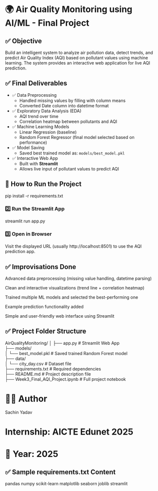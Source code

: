 # 🌍 Air Quality Monitoring using AI/ML - Final Project

## ✅ Objective  
Build an intelligent system to analyze air pollution data, detect trends, and predict Air Quality Index (AQI) based on pollutant values using machine learning. The system provides an interactive web application for live AQI prediction.

## ✅ Final Deliverables  
- ✅ Data Preprocessing  
  - Handled missing values by filling with column means  
  - Converted Date column into datetime format  
- ✅ Exploratory Data Analysis (EDA)  
  - AQI trend over time  
  - Correlation heatmap between pollutants and AQI  
- ✅ Machine Learning Models  
  - Linear Regression (baseline)  
  - Random Forest Regressor (final model selected based on performance)  
- ✅ Model Saving  
  - Saved best trained model as: `models/best_model.pkl`  
- ✅ Interactive Web App  
  - Built with **Streamlit**  
  - Allows live input of pollutant values to predict AQI  

## 🚀 How to Run the Project
pip install -r requirements.txt
### 2️⃣ Run the Streamlit App
streamlit run app.py

### 3️⃣ Open in Browser

Visit the displayed URL (usually http://localhost:8501) to use the AQI prediction app.

## ✅ Improvisations Done

Advanced data preprocessing (missing value handling, datetime parsing)

Clean and interactive visualizations (trend line + correlation heatmap)

Trained multiple ML models and selected the best-performing one

Example prediction functionality added

Simple and user-friendly web interface using Streamlit

## ✅ Project Folder Structure
AirQualityMonitoring/
│
├── app.py                 # Streamlit Web App  
├── models/  
│   └── best_model.pkl     # Saved trained Random Forest model  
├── data/  
│   └── city_day.csv       # Dataset file  
├── requirements.txt       # Required dependencies  
├── README.md              # Project description file  
├── Week3_Final_AQI_Project.ipynb  # Full project notebook  

# 👨‍💻 Author

Sachin Yadav
# Internship: AICTE Edunet 2025

# 📅 Year: 2025

## ✅ Sample requirements.txt Content
pandas
numpy
scikit-learn
matplotlib
seaborn
joblib
streamlit
